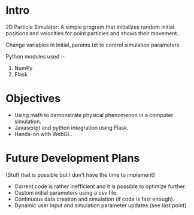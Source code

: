 # Intro
2D Particle Simulator:
A simple program that initializes random initial positions and velocities for point particles and shows their movement.

Change variables in Initial_params.txt to control simulation parameters

Python modules used :-
1) NumPy
2) Flask


# Objectives

- Using math to demonstrate physical phenomenon in a computer simulation.
- Javascript and python integration using Flask.
- Hands-on with WebGL.


# Future Development Plans
(Stuff that is possible but I don't have the time to implement)
- Current code is rather inefficient and it is possible to optimize further.
- Custom initial parameters using a csv file.
- Continuous data creation and simulation (if code is fast enough).
- Dynamic user input and simulation parameter updates (see last point).
